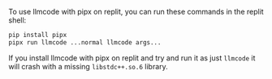 To use llmcode with pipx on replit, you can run these commands in the replit shell:

```bash
pip install pipx
pipx run llmcode ...normal llmcode args...
```

If you install llmcode with pipx on replit and try and run it as just `llmcode` it will crash with a missing `libstdc++.so.6` library.

